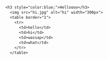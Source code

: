
      <h3 style="color:blue;">Helloooo</h3>
        <img src="hi.jpg" alt="hi" width="300px">
        <table border="1">
          <tr>
            <td>hello</td>
            <td>hi</td>
            <td>wassap</td>
            <td>what</td>
          </tr>
        </table>
